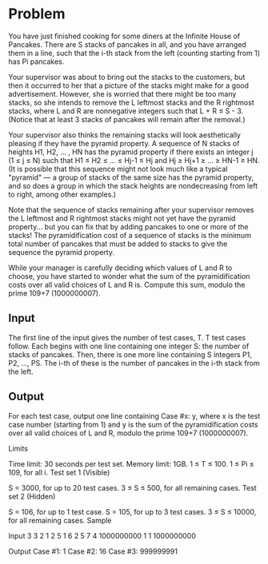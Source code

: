# Problem

You have just finished cooking for some diners at the Infinite House of Pancakes. There are S stacks of pancakes in all, and you have arranged them in a line, such that the i-th stack from the left (counting starting from 1) has Pi pancakes.

Your supervisor was about to bring out the stacks to the customers, but then it occurred to her that a picture of the stacks might make for a good advertisement. However, she is worried that there might be too many stacks, so she intends to remove the L leftmost stacks and the R rightmost stacks, where L and R are nonnegative integers such that L + R ≤ S - 3. (Notice that at least 3 stacks of pancakes will remain after the removal.)

Your supervisor also thinks the remaining stacks will look aesthetically pleasing if they have the pyramid property. A sequence of N stacks of heights H1, H2, ... , HN has the pyramid property if there exists an integer j (1 ≤ j ≤ N) such that H1 ≤ H2 ≤ ... ≤ Hj-1 ≤ Hj and Hj ≥ Hj+1 ≥ ... ≥ HN-1 ≥ HN. (It is possible that this sequence might not look much like a typical "pyramid" — a group of stacks of the same size has the pyramid property, and so does a group in which the stack heights are nondecreasing from left to right, among other examples.)

Note that the sequence of stacks remaining after your supervisor removes the L leftmost and R rightmost stacks might not yet have the pyramid property... but you can fix that by adding pancakes to one or more of the stacks! The pyramidification cost of a sequence of stacks is the minimum total number of pancakes that must be added to stacks to give the sequence the pyramid property.

While your manager is carefully deciding which values of L and R to choose, you have started to wonder what the sum of the pyramidification costs over all valid choices of L and R is. Compute this sum, modulo the prime 109+7 (1000000007).

## Input

The first line of the input gives the number of test cases, T. T test cases follow. Each begins with one line containing one integer S: the number of stacks of pancakes. Then, there is one more line containing S integers P1, P2, ..., PS. The i-th of these is the number of pancakes in the i-th stack from the left.

## Output

For each test case, output one line containing Case #x: y, where x is the test case number (starting from 1) and y is the sum of the pyramidification costs over all valid choices of L and R, modulo the prime 109+7 (1000000007).

Limits

Time limit: 30 seconds per test set.
Memory limit: 1GB.
1 ≤ T ≤ 100.
1 ≤ Pi ≤ 109, for all i.
Test set 1 (Visible)

S = 3000, for up to 20 test cases.
3 ≤ S ≤ 500, for all remaining cases.
Test set 2 (Hidden)

S = 106, for up to 1 test case.
S = 105, for up to 3 test cases.
3 ≤ S ≤ 10000, for all remaining cases.
Sample

Input
3
3
2 1 2
5
1 6 2 5 7
4
1000000000 1 1 1000000000

Output
Case #1: 1
Case #2: 16
Case #3: 999999991
